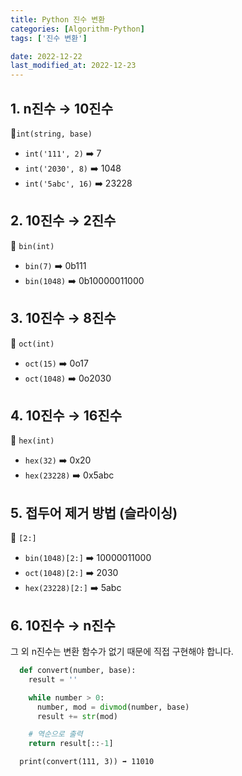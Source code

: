 ```yaml
---
title: Python 진수 변환
categories: [Algorithm-Python]
tags: ['진수 변환']

date: 2022-12-22
last_modified_at: 2022-12-23
---
```


## 1. n진수 → 10진수

🔸`int(string, base)`

* `int('111', 2)` ➡️ 7
* `int('2030', 8)` ➡️ 1048
* `int('5abc', 16)` ➡️ 23228

## 2. 10진수 → 2진수

🔸 `bin(int)`

* `bin(7)` ➡️ 0b111
* `bin(1048)` ➡️ 0b10000011000

## 3. 10진수 → 8진수

🔸 `oct(int)`

* `oct(15)` ➡️ 0o17
* `oct(1048)` ➡️ 0o2030

## 4. 10진수 → 16진수

🔸 `hex(int)`

* `hex(32)` ➡️ 0x20
* `hex(23228)` ➡️ 0x5abc

## 5. 접두어 제거 방법 (슬라이싱)

🔸 `[2:]`

* `bin(1048)[2:]` ➡️ 10000011000
* `oct(1048)[2:]` ➡️ 2030
* `hex(23228)[2:]` ➡️ 5abc

## 6. 10진수 → n진수

그 외 n진수는 변환 함수가 없기 때문에 직접 구현해야 합니다.

```python
  def convert(number, base):
    result = ''

    while number > 0:
      number, mod = divmod(number, base)
      result += str(mod)

    # 역순으로 출력
    return result[::-1]
```

```
  print(convert(111, 3)) ➡️ 11010
```